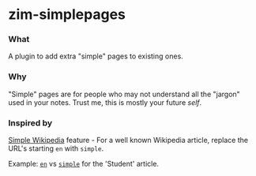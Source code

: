 # zim-simplepages

### What
A plugin to add extra "simple" pages to existing ones.

### Why
"Simple" pages are for people who may not understand all the "jargon" used in your notes.
Trust me, this is mostly your future _self_.

### Inspired by
[Simple Wikipedia](https://simple.wikipedia.org/w/index.php?title=Simple_English_Wikipedia&oldid=7466276) feature - For a well known Wikipedia article, replace the URL's starting `en` with `simple`. 

Example: [`en`](https://en.wikipedia.org/wiki/Student) vs [`simple`](https://simple.wikipedia.org/wiki/Student) for the 'Student' article.
